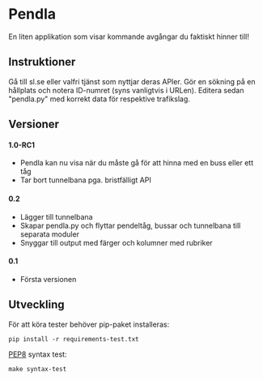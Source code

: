 Pendla
======

En liten applikation som visar kommande avgångar du faktiskt hinner till!

## Instruktioner

Gå till sl.se eller valfri tjänst som nyttjar deras APIer. Gör en sökning på en hållplats och notera ID-numret (syns vanligtvis i URLen). Editera sedan "pendla.py" med korrekt data för respektive trafikslag.

## Versioner

#### 1.0-RC1

- Pendla kan nu visa när du måste gå för att hinna med en buss eller ett tåg
- Tar bort tunnelbana pga. bristfälligt API

#### 0.2

- Lägger till tunnelbana
- Skapar pendla.py och flyttar pendeltåg, bussar och tunnelbana till separata moduler
- Snyggar till output med färger och kolumner med rubriker

#### 0.1

- Första versionen

## Utveckling

För att köra tester behöver pip-paket installeras:

```
pip install -r requirements-test.txt
```

[PEP8](https://www.python.org/dev/peps/pep-0008/) syntax test:

```
make syntax-test
```
